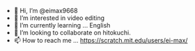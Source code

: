 - 👋 Hi, I’m @eimax9668
- 👀 I’m interested in video editing
- 🌱 I’m currently learning ... English
- 💞️ I’m looking to collaborate on hitokuchi.
- 📫 How to reach me ... https://scratch.mit.edu/users/ei-max/

<!---
eimax9668/eimax9668 is a ✨ special ✨ repository because its `README.md` (this file) appears on your GitHub profile.
You can click the Preview link to take a look at your changes.
--->
